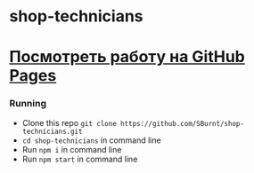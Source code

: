 # shop-technicians

# [Посмотреть работу на GitHub Pages](https://sburnt.github.io/shop-technicians/)

### Running
- Clone this repo `git clone https://github.com/SBurnt/shop-technicians.git`
- `cd shop-technicians` in command line
- Run `npm i` in command line
- Run `npm start` in command line

